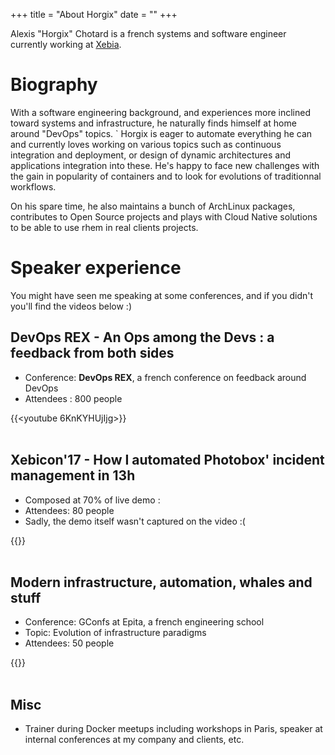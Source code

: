 +++
title = "About Horgix"
date = ""
+++

Alexis "Horgix" Chotard is a french systems and software engineer currently
working at [Xebia](https://xebia.fr/).

# Biography

With a software engineering background, and experiences more inclined toward
systems and infrastructure, he naturally finds himself at home around "DevOps"
topics.
`
Horgix is eager to automate everything he can and currently loves working on
various topics such as continuous integration and deployment, or design of
dynamic architectures and applications integration into these. He's happy to
face new challenges with the gain in popularity of containers and to look for
evolutions of traditionnal workflows.

On his spare time, he also maintains a bunch of ArchLinux packages, contributes
to Open Source projects and plays with Cloud Native solutions to be able to use
rhem in real clients projects.

# Speaker experience

You might have seen me speaking at some conferences, and if you didn't you'll
find the videos below :)

## DevOps REX - An Ops among the Devs : a feedback from both sides

- Conference: **DevOps REX**, a french conference on feedback around DevOps
- Attendees : 800 people

{{<youtube 6KnKYHUjIjg>}}
<br/>
<br/>

## Xebicon'17 - How I automated Photobox' incident management in 13h

- Composed at 70% of live demo :
- Attendees: 80 people
- Sadly, the demo itself wasn't captured on the video :(

{{<youtube nlEbgHKy6PY>}}
<br/>
<br/>

## Modern infrastructure, automation, whales and stuff

- Conference: GConfs at Epita, a french engineering school
- Topic: Evolution of infrastructure paradigms
- Attendees: 50 people

{{<youtube iIBqoU-LdQQ>}}
<br/>
<br/>

## Misc

- Trainer during Docker meetups including workshops in Paris, speaker at
  internal conferences at my company and clients, etc.
